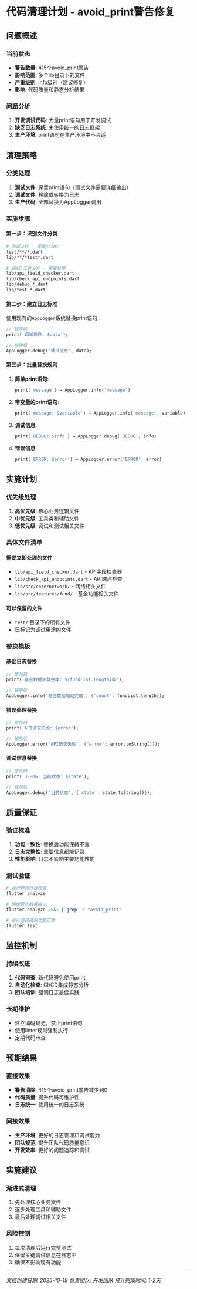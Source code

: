 # 代码清理计划 - avoid_print警告修复

## 问题概述

### 当前状态
- **警告数量**: 415个avoid_print警告
- **影响范围**: 多个lib目录下的文件
- **严重级别**: info级别（建议修复）
- **影响**: 代码质量和静态分析结果

### 问题分析
1. **开发调试代码**: 大量print语句用于开发调试
2. **缺乏日志系统**: 未使用统一的日志框架
3. **生产环境**: print语句在生产环境中不合适

## 清理策略

### 分类处理
1. **测试文件**: 保留print语句（测试文件需要详细输出）
2. **调试文件**: 移除或转换为日志
3. **生产代码**: 全部替换为AppLogger调用

### 实施步骤

#### 第一步：识别文件分类
```bash
# 测试文件 - 保留print
test/**/*.dart
lib/**/*test*.dart

# 调试/工具文件 - 需要处理
lib/api_field_checker.dart
lib/check_api_endpoints.dart
lib/debug_*.dart
lib/test_*.dart
```

#### 第二步：建立日志标准
使用现有的`AppLogger`系统替换print语句：
```dart
// 替换前
print('调试信息: $data');

// 替换后
AppLogger.debug('调试信息', data);
```

#### 第三步：批量替换规则
1. **简单print语句**:
   ```dart
   print('message') → AppLogger.info('message')
   ```

2. **带变量的print语句**:
   ```dart
   print('message: $variable') → AppLogger.info('message', variable)
   ```

3. **调试信息**:
   ```dart
   print('DEBUG: $info') → AppLogger.debug('DEBUG', info)
   ```

4. **错误信息**:
   ```dart
   print('ERROR: $error') → AppLogger.error('ERROR', error)
   ```

## 实施计划

### 优先级处理
1. **高优先级**: 核心业务逻辑文件
2. **中优先级**: 工具类和辅助文件
3. **低优先级**: 调试和测试相关文件

### 具体文件清单

#### 需要立即处理的文件
- `lib/api_field_checker.dart` - API字段检查器
- `lib/check_api_endpoints.dart` - API端点检查
- `lib/src/core/network/` - 网络相关文件
- `lib/src/features/fund/` - 基金功能相关文件

#### 可以保留的文件
- `test/` 目录下的所有文件
- 已标记为调试用途的文件

### 替换模板

#### 基础日志替换
```dart
// 原代码
print('基金数据加载完成: ${fundList.length}条');

// 替换后
AppLogger.info('基金数据加载完成', {'count': fundList.length});
```

#### 错误处理替换
```dart
// 原代码
print('API请求失败: $error');

// 替换后
AppLogger.error('API请求失败', {'error': error.toString()});
```

#### 调试信息替换
```dart
// 原代码
print('DEBUG: 当前状态: $state');

// 替换后
AppLogger.debug('当前状态', {'state': state.toString()});
```

## 质量保证

### 验证标准
1. **功能一致性**: 替换后功能保持不变
2. **日志完整性**: 重要信息都能记录
3. **性能影响**: 日志不影响主要功能性能

### 测试验证
```bash
# 运行静态分析检查
flutter analyze

# 确保警告数量减少
flutter analyze 2>&1 | grep -c "avoid_print"

# 运行测试确保功能正常
flutter test
```

## 监控机制

### 持续改进
1. **代码审查**: 新代码避免使用print
2. **自动化检查**: CI/CD集成静态分析
3. **团队培训**: 强调日志最佳实践

### 长期维护
- 建立编码规范，禁止print语句
- 使用linter规则强制执行
- 定期代码审查

## 预期结果

### 直接效果
- **警告消除**: 415个avoid_print警告减少到0
- **代码质量**: 提升代码可维护性
- **日志统一**: 使用统一的日志系统

### 间接效果
- **生产环境**: 更好的日志管理和调试能力
- **团队规范**: 提升团队代码质量意识
- **开发效率**: 更好的问题追踪和调试

## 实施建议

### 渐进式清理
1. 先处理核心业务文件
2. 逐步处理工具和辅助文件
3. 最后处理调试相关文件

### 风险控制
1. 每次清理后运行完整测试
2. 保留关键调试信息在日志中
3. 确保不影响现有功能

---

*文档创建日期: 2025-10-19*
*负责团队: 开发团队*
*预计完成时间: 1-2天*